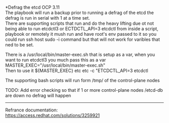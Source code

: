 *Defrag the etcd OCP 3.11  
The playbook will run a backup prior to running a defrag of the etcd the defrag is run in serial with 1 at a time set.  
There are supporting scripts that run and do the heavy lifting due ot not being able to run etcdctl3 or ECTDCTL_API=3 etcdctl from inside a script, playbook or remotely it mush run and have root's env passed to it so you could run ssh host sudo -i command but that will not work for varibles that ned to be set.

There is a /usr/local/bin/master-exec.sh that is setup as a var, when you want to run etcdctl3 you much pass this as a var  
MASTER_EXEC="/usr/local/bin/master-exec.sh"   
Then to use it ${MASTER_EXEC} etc etc -c "ETCDCTL_API=3 etcdctl <pass your certs and keys> <command>  

The supporting bash scripts will run form /tmp/ of the control-plane nodes  





TODO:
Add error checking so that if 1 or more control-plane nodes /etcd-db are down no defrag will happen




---
Refrance documentation:  
https://access.redhat.com/solutions/3259921

